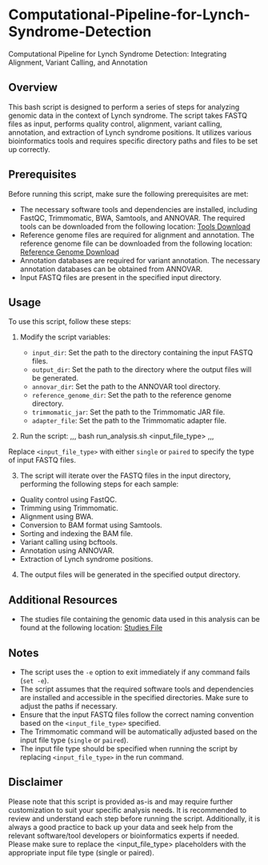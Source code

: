 # Computational-Pipeline-for-Lynch-Syndrome-Detection
Computational Pipeline for Lynch Syndrome Detection: Integrating Alignment, Variant Calling, and Annotation

## Overview
This bash script is designed to perform a series of steps for analyzing genomic data in the context of Lynch syndrome. The script takes FASTQ files as input, performs quality control, alignment, variant calling, annotation, and extraction of Lynch syndrome positions. It utilizes various bioinformatics tools and requires specific directory paths and files to be set up correctly.

## Prerequisites
Before running this script, make sure the following prerequisites are met:
- The necessary software tools and dependencies are installed, including FastQC, Trimmomatic, BWA, Samtools, and ANNOVAR. The required tools can be downloaded from the following location:
  [Tools Download](https://drive.google.com/drive/folders/18q7gafdHOHe7Hoo-ZVWeXwOExroNmBbN?usp=drive_link)
- Reference genome files are required for alignment and annotation. The reference genome file can be downloaded from the following location:
  [Reference Genome Download](https://drive.google.com/file/d/1-85dOBkNpqRyP99yt8P-IO4p7wFnRPJ_/view?usp=sharing)
- Annotation databases are required for variant annotation. The necessary annotation databases can be obtained from ANNOVAR.
- Input FASTQ files are present in the specified input directory.

## Usage
To use this script, follow these steps:

1. Modify the script variables:
   - `input_dir`: Set the path to the directory containing the input FASTQ files.
   - `output_dir`: Set the path to the directory where the output files will be generated.
   - `annovar_dir`: Set the path to the ANNOVAR tool directory.
   - `reference_genome_dir`: Set the path to the reference genome directory.
   - `trimmomatic_jar`: Set the path to the Trimmomatic JAR file.
   - `adapter_file`: Set the path to the Trimmomatic adapter file.

2. Run the script:
    ,,,
    bash run_analysis.sh <input_file_type>
    ,,,
    
 Replace `<input_file_type>` with either `single` or `paired` to specify the type of input FASTQ files.

3. The script will iterate over the FASTQ files in the input directory, performing the following steps for each sample:
- Quality control using FastQC.
- Trimming using Trimmomatic.
- Alignment using BWA.
- Conversion to BAM format using Samtools.
- Sorting and indexing the BAM file.
- Variant calling using bcftools.
- Annotation using ANNOVAR.
- Extraction of Lynch syndrome positions.

4. The output files will be generated in the specified output directory.

## Additional Resources
- The studies file containing the genomic data used in this analysis can be found at the following location:
[Studies File](https://www.ncbi.nlm.nih.gov/bioproject/PRJNA868287)

## Notes
- The script uses the `-e` option to exit immediately if any command fails (`set -e`).
- The script assumes that the required software tools and dependencies are installed and accessible in the specified directories. Make sure to adjust the paths if necessary.
- Ensure that the input FASTQ files follow the correct naming convention based on the `<input_file_type>` specified.
- The Trimmomatic command will be automatically adjusted based on the input file type (`single` or `paired`).
- The input file type should be specified when running the script by replacing `<input_file_type>` in the run command.

## Disclaimer
Please note that this script is provided as-is and may require further customization to suit your specific analysis needs. It is recommended to review and understand each step before running the script. Additionally, it is always a good practice to back up your data and seek help from the relevant software/tool developers or bioinformatics experts if needed.
Please make sure to replace the <input_file_type> placeholders with the appropriate input file type (single or paired).   
    
  
  
  
